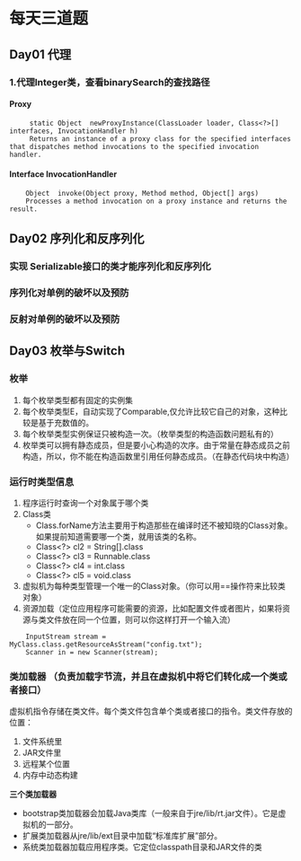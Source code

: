 # 每天三道题

## Day01 代理

### 1.代理Integer类，查看binarySearch的查找路径

#### Proxy

```
     static Object	newProxyInstance(ClassLoader loader, Class<?>[] interfaces, InvocationHandler h)
     Returns an instance of a proxy class for the specified interfaces that dispatches method invocations to the specified invocation handler.
```
  
#### Interface InvocationHandler

```
    Object	invoke(Object proxy, Method method, Object[] args)
    Processes a method invocation on a proxy instance and returns the result.
```

## Day02 序列化和反序列化

### 实现 Serializable接口的类才能序列化和反序列化
### 序列化对单例的破坏以及预防
### 反射对单例的破坏以及预防

## Day03 枚举与Switch

### 枚举

1. 每个枚举类型都有固定的实例集
2. 每个枚举类型E，自动实现了Comparable<E>,仅允许比较它自己的对象，这种比较是基于充数值的。
3. 每个枚举类型实例保证只被构造一次。（枚举类型的构造函数问题私有的）
4. 枚举类可以拥有静态成员，但是要小心构造的次序。由于常量在静态成员之前构造，所以，你不能在构造函数里引用任何静态成员。（在静态代码块中构造）

### 运行时类型信息

1. 程序运行时查询一个对象属于哪个类
2. Class类
    - Class.forName方法主要用于构造那些在编译时还不被知晓的Class对象。如果提前知道需要哪一个类，就用该类的名称。
    - Class<?> cl2 = String[].class
    - Class<?> cl3 = Runnable.class
    - Class<?> cl4 = int.class
    - Class<?> cl5 = void.class
3. 虚拟机为每种类型管理一个唯一的Class对象。（你可以用==操作符来比较类对象）
4. 资源加载（定位应用程序可能需要的资源，比如配置文件或者图片，如果将资源与类文件放在同一个位置，则可以你这样打开一个输入流）

```
    InputStream stream = MyClass.class.getResourceAsStream("config.txt");
    Scanner in = new Scanner(stream);
```
### 类加载器 （负责加载字节流，并且在虚拟机中将它们转化成一个类或者接口）

虚拟机指令存储在类文件。每个类文件包含单个类或者接口的指令。类文件存放的位置：
1. 文件系统里
2. JAR文件里
3. 远程某个位置
4. 内存中动态构建

**三个类加载器**
- bootstrap类加载器会加载Java类库（一般来自于jre/lib/rt.jar文件）。它是虚拟机的一部分。
- 扩展类加载器从jre/lib/ext目录中加载“标准库扩展”部分。
- 系统类加载器加载应用程序类。它定位classpath目录和JAR文件的类



















